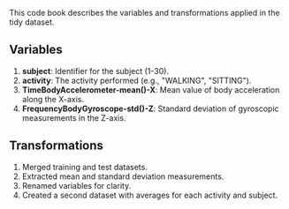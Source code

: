 This code book describes the variables and transformations applied in the tidy dataset.

## Variables
1. **subject**: Identifier for the subject (1-30).
2. **activity**: The activity performed (e.g., "WALKING", "SITTING").
3. **TimeBodyAccelerometer-mean()-X**: Mean value of body acceleration along the X-axis.
4. **FrequencyBodyGyroscope-std()-Z**: Standard deviation of gyroscopic measurements in the Z-axis.

## Transformations
1. Merged training and test datasets.
2. Extracted mean and standard deviation measurements.
3. Renamed variables for clarity.
4. Created a second dataset with averages for each activity and subject.
